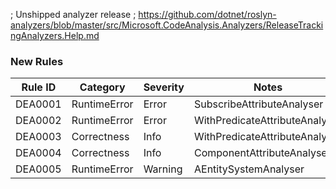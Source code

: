 ﻿; Unshipped analyzer release
; https://github.com/dotnet/roslyn-analyzers/blob/master/src/Microsoft.CodeAnalysis.Analyzers/ReleaseTrackingAnalyzers.Help.md

### New Rules
Rule ID | Category | Severity | Notes
--------|----------|----------|-------
DEA0001 | RuntimeError | Error | SubscribeAttributeAnalyser
DEA0002 | RuntimeError | Error | WithPredicateAttributeAnalyser
DEA0003 | Correctness | Info | WithPredicateAttributeAnalyser
DEA0004 | Correctness | Info | ComponentAttributeAnalyser
DEA0005 | RuntimeError | Warning | AEntitySystemAnalyser